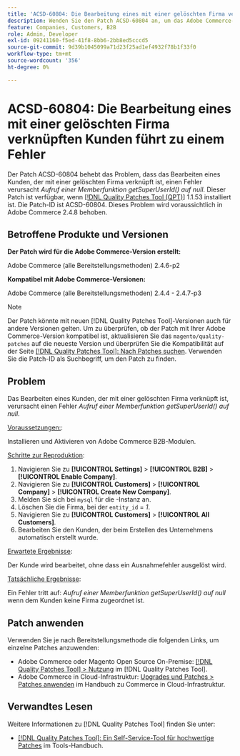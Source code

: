 ```yaml
---
title: 'ACSD-60804: Die Bearbeitung eines mit einer gelöschten Firma verknüpften Kunden führt zu einem Fehler'
description: Wenden Sie den Patch ACSD-60804 an, um das Adobe Commerce-Problem zu beheben, bei dem das Bearbeiten eines Kunden, der mit einer gelöschten Firma verknüpft ist, einen Fehler verursacht *Aufruf einer Nutzerfunktion getSuperUserId() auf null*.
feature: Companies, Customers, B2B
role: Admin, Developer
exl-id: 09241160-f5ed-41f8-8bb6-2bb8ed5cccd5
source-git-commit: 9d39b1045099a71d23f25ad1ef4932f78b1f33f0
workflow-type: tm+mt
source-wordcount: '356'
ht-degree: 0%

---
```


# ACSD-60804: Die Bearbeitung eines mit einer gelöschten Firma verknüpften Kunden führt zu einem Fehler

Der Patch ACSD-60804 behebt das Problem, dass das Bearbeiten eines Kunden, der mit einer gelöschten Firma verknüpft ist, einen Fehler verursacht *Aufruf einer Memberfunktion getSuperUserId() auf null*. Dieser Patch ist verfügbar, wenn [[!DNL Quality Patches Tool (QPT)]](/help/tools/quality-patches-tool/quality-patches-tool-to-self-serve-quality-patches.md) 1.1.53 installiert ist. Die Patch-ID ist ACSD-60804. Dieses Problem wird voraussichtlich in Adobe Commerce 2.4.8 behoben.

## Betroffene Produkte und Versionen

**Der Patch wird für die Adobe Commerce-Version erstellt:**

Adobe Commerce (alle Bereitstellungsmethoden) 2.4.6-p2

**Kompatibel mit Adobe Commerce-Versionen:**

Adobe Commerce (alle Bereitstellungsmethoden) 2.4.4 - 2.4.7-p3

>[!NOTE]
>
>Der Patch könnte mit neuen [!DNL Quality Patches Tool]-Versionen auch für andere Versionen gelten. Um zu überprüfen, ob der Patch mit Ihrer Adobe Commerce-Version kompatibel ist, aktualisieren Sie das `magento/quality-patches` auf die neueste Version und überprüfen Sie die Kompatibilität auf der Seite [[!DNL Quality Patches Tool]: Nach Patches suchen](https://experienceleague.adobe.com/tools/commerce-quality-patches/index.html?lang=de). Verwenden Sie die Patch-ID als Suchbegriff, um den Patch zu finden.

## Problem

Das Bearbeiten eines Kunden, der mit einer gelöschten Firma verknüpft ist, verursacht einen Fehler *Aufruf einer Memberfunktion getSuperUserId() auf null*.

<u>Voraussetzungen:</u>:

Installieren und Aktivieren von Adobe Commerce B2B-Modulen.

<u>Schritte zur Reproduktion</u>:

1. Navigieren Sie zu **[!UICONTROL Settings]** > **[!UICONTROL B2B]** > **[!UICONTROL Enable Company]**.
1. Navigieren Sie zu **[!UICONTROL Customers]** > **[!UICONTROL Company]** > **[!UICONTROL Create New Company]**.
1. Melden Sie sich bei `mysql` für die -Instanz an.
1. Löschen Sie die Firma, bei der `entity_id` = *1*.
1. Navigieren Sie zu **[!UICONTROL Customers]** > **[!UICONTROL All Customers]**.
1. Bearbeiten Sie den Kunden, der beim Erstellen des Unternehmens automatisch erstellt wurde.

<u>Erwartete Ergebnisse</u>:

Der Kunde wird bearbeitet, ohne dass ein Ausnahmefehler ausgelöst wird.

<u>Tatsächliche Ergebnisse</u>:

Ein Fehler tritt auf: *Aufruf einer Memberfunktion getSuperUserId() auf null* wenn dem Kunden keine Firma zugeordnet ist.

## Patch anwenden

Verwenden Sie je nach Bereitstellungsmethode die folgenden Links, um einzelne Patches anzuwenden:

* Adobe Commerce oder Magento Open Source On-Premise: [[!DNL Quality Patches Tool] > Nutzung](/help/tools/quality-patches-tool/usage.md) im [!DNL Quality Patches Tool].
* Adobe Commerce in Cloud-Infrastruktur: [Upgrades und Patches > Patches anwenden](https://experienceleague.adobe.com/docs/commerce-cloud-service/user-guide/develop/upgrade/apply-patches.html?lang=de) im Handbuch zu Commerce in Cloud-Infrastruktur.

## Verwandtes Lesen

Weitere Informationen zu [!DNL Quality Patches Tool] finden Sie unter:

* [[!DNL Quality Patches Tool]: Ein Self-Service-Tool für hochwertige Patches](/help/tools/quality-patches-tool/quality-patches-tool-to-self-serve-quality-patches.md) im Tools-Handbuch.
